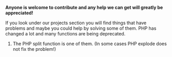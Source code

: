 **Anyone is welcome to contribute and any help we can get will greatly be appreciated!**

If you look under our projects section you will find things that have problems and maybe you could 
help by solving some of them. PHP has changed a lot and many functions are being deprecated.

1. The PHP split function is one of them.  (In some cases PHP explode does not fix the problem!)
